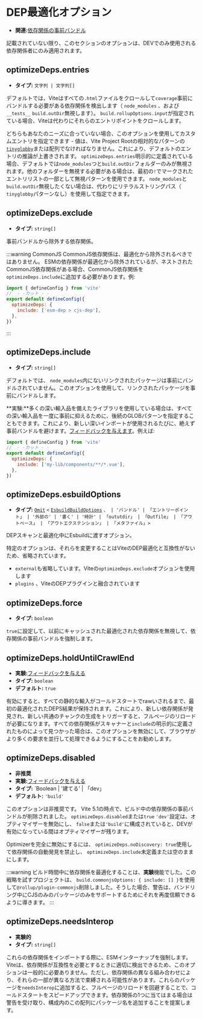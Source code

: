 # DEP最適化オプション

- **関連:**[依存関係の事前バンドル](/ja/guide/dep-pre-bundling)

記載されていない限り、このセクションのオプションは、DEVでのみ使用される依存関係者にのみ適用されます。

## optimizeDeps.entries

- **タイプ:** `文字列 | 文字列[] `

デフォルトでは、Viteはすべての`.html`ファイルをクロールして`coverage`事前にバンドルする必要がある依存関係を検出します（ `node_modules` 、および`__tests__` `build.outDir`無視します）。 `build.rollupOptions.input`が指定されている場合、Viteは代わりにそれらのエントリポイントをクロールします。

どちらもあなたのニーズに合っていない場合、このオプションを使用してカスタムエントリを指定できます - 値は、Vite Project Rootの相対的なパターンの[`tinyglobby`](https://github.com/SuperchupuDev/tinyglobby)または配列でなければなりません。これにより、デフォルトのエントリの推論が上書きされます。 `optimizeDeps.entries`明示的に定義されている場合、デフォルトでは`node_modules`つと`build.outDir`フォルダーのみが無視されます。他のフォルダーを無視する必要がある場合は、最初の`!`でマークされたエントリリストの一部として無視パターンを使用できます。 `node_modules`と`build.outDir`無視したくない場合は、代わりにリテラルストリングパス（ `tinyglobby`パターンなし）を使用して指定できます。

## optimizeDeps.exclude

- **タイプ:** `string[]`

事前バンドルから除外する依存関係。

:::warning CommonJS
CommonJS依存関係は、最適化から除外されるべきではありません。 ESMの依存関係が最適化から除外されているが、ネストされたCommonJS依存関係がある場合、CommonJS依存関係を`optimizeDeps.include`に追加する必要があります。例:

```js twoslash
import { defineConfig } from 'vite'
//  - -カット - -
export default defineConfig({
  optimizeDeps: {
    include: ['esm-dep > cjs-dep'],
  },
})
```

:::

## optimizeDeps.include

- **タイプ:** `string[]`

デフォルトでは、 `node_modules`内にないリンクされたパッケージは事前にバンドルされていません。このオプションを使用して、リンクされたパッケージを事前にバンドルします。

**実験:**多くの深い輸入品を備えたライブラリを使用している場合は、すべての深い輸入品を一度に事前に抑えるために、後続のGLOBパターンを指定することもできます。これにより、新しい深いインポートが使用されるたびに、絶えず事前バンドルを避けます。[フィードバックを与えます](https://github.com/vitejs/vite/discussions/15833)。例えば:

```js twoslash
import { defineConfig } from 'vite'
//  - -カット - -
export default defineConfig({
  optimizeDeps: {
    include: ['my-lib/components/**/*.vue'],
  },
})
```

## optimizeDeps.esbuildOptions

- **タイプ:** [`Omit`](https://www.typescriptlang.org/docs/handbook/utility-types.html#omittype-keys) `<` [`EsbuildBuildOptions`](https://esbuild.github.io/api/#general-options) `、
| 'バンドル'
| 「エントリーポイント」
| '外部の'
| '書く'
| '時計'
| 「oututdir」
| 「Outfile」
| 「アウトベース」
| 「アウトエクステンション」
| 「メタファイル」> `

DEPスキャンと最適化中にEsbuildに渡すオプション。

特定のオプションは、それらを変更することはViteのDEP最適化と互換性がないため、省略されています。

- `external`も省略しています。Viteの`optimizeDeps.exclude`オプションを使用します
- `plugins` 、ViteのDEPプラグインと融合されています

## optimizeDeps.force

- **タイプ:** `boolean`

`true`に設定して、以前にキャッシュされた最適化された依存関係を無視して、依存関係の事前バンドルを強制します。

## optimizeDeps.holdUntilCrawlEnd

- **実験:**[フィードバックを与える](https://github.com/vitejs/vite/discussions/15834)
- **タイプ:** `boolean`
- **デフォルト:** `true`

有効にすると、すべての静的な輸入がコールドスタートでrawいされるまで、最初の最適化されたDEPS結果が保持されます。これにより、新しい依存関係が発見され、新しい共通のチャンクの生成をトリガーすると、フルページのリロードが必要になります。すべての依存関係がスキャナーと`include`の明示的に定義されたものによって見つかった場合は、このオプションを無効にして、ブラウザがより多くの要求を並行して処理できるようにすることをお勧めします。

## optimizeDeps.disabled

- **非推奨**
- **実験:**[フィードバックを与える](https://github.com/vitejs/vite/discussions/13839)
- **タイプ:** `Boolean | '建てる' | 「dev」
- **デフォルト:** `'build'`

このオプションは非推奨です。 Vite 5.1の時点で、ビルド中の依存関係の事前バンドルが削除されました。 `optimizeDeps.disabled`または`true` `'dev'`設定は、オプティマイザーを無効にし、 `false`または`'build'`に構成されていると、DEVが有効になっている間はオプティマイザーが残ります。

Optimizerを完全に無効にするには、 `optimizeDeps.noDiscovery: true`使用して依存関係の自動発見を禁止し、 `optimizeDeps.include`未定義または空のままにします。

:::warning
ビルド時間中に依存関係を最適化することは、**実験**機能でした。この戦略を試すプロジェクトは、 `build.commonjsOptions: { include: [] }`を使用して`@rollup/plugin-commonjs`削除しました。そうした場合、警告は、バンドリング中にCJSのみのパッケージのみをサポートするためにそれを再度信頼できるように導きます。
:::

## optimizeDeps.needsInterop

- **実験的**
- **タイプ:** `string[]`

これらの依存関係をインポートする際に、ESMインターナップを強制します。 Viteは、依存関係が互換性を必要とするときに適切に検出できるため、このオプションは一般的に必要ありません。ただし、依存関係の異なる組み合わせにより、それらの一部が異なる方法で束縛される可能性があります。これらのパッケージを`needsInterop`に追加すると、フルページのリロードを回避することで、コールドスタートをスピードアップできます。依存関係の1つに当てはまる場合は警告を受け取り、構成内のこの配列にパッケージ名を追加することを提案します。

